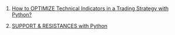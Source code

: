 1. [How to OPTIMIZE Technical Indicators in a Trading Strategy with Python?](https://youtu.be/BXbaT1jEf_A)

2. [SUPPORT & RESISTANCES with Python](https://youtu.be/qZElw2uN1NI)
